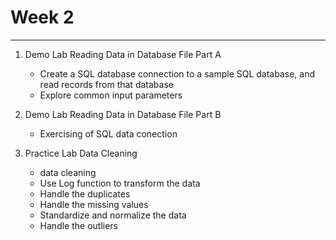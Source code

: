 # Week 2

---
1. Demo Lab Reading Data in Database File Part A
    - Create a SQL database connection to a sample SQL database, and read records from that database
    - Explore common input parameters

2. Demo Lab Reading Data in Database File Part B
    - Exercising of SQL data conection

3. Practice Lab Data Cleaning
    - data cleaning
    - Use Log function to transform the data
    - Handle the duplicates
    - Handle the missing values
    - Standardize and normalize the data
    - Handle the outliers